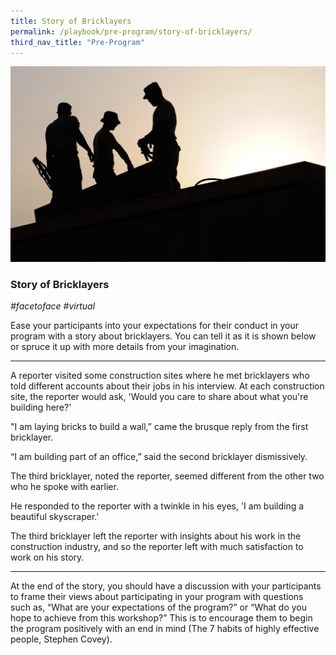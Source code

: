 ```yaml
---
title: Story of Bricklayers
permalink: /playbook/pre-program/story-of-bricklayers/
third_nav_title: "Pre-Program"
---
```


![Construction](/images/Construction.jpg)
### Story of Bricklayers
*#facetoface #virtual* 


Ease your participants into your expectations for their conduct in your program with a story about bricklayers. You can tell it as it is shown below or spruce it up with more details from your imagination.

---
A reporter visited some construction sites where he met bricklayers who told different accounts about their jobs in his interview. At each construction site, the reporter would ask, 'Would you care to share about what you're building here?'

"I am laying bricks to build a wall,” came the brusque reply from the first bricklayer.

“I am building part of an office,” said the second bricklayer dismissively.

The third bricklayer, noted the reporter, seemed different from the other two who he spoke with earlier.

He responded to the reporter with a twinkle in his eyes, 'I am building a beautiful skyscraper.'

The third bricklayer left the reporter with insights about his work in the construction industry, and so the reporter left with much satisfaction to work on his story.

---
At the end of the story, you should have a discussion with your participants to frame their views about participating in your program with questions such as, “What are your expectations of the program?” or “What do you hope to achieve from this workshop?” This is to encourage them to begin the program positively with an end in mind (The 7 habits of highly effective people, Stephen Covey).

